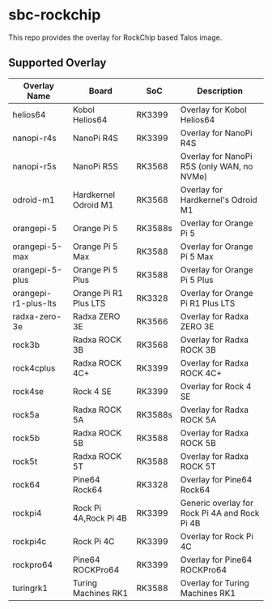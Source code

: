 # sbc-rockchip

This repo provides the overlay for RockChip based Talos image.

## Supported Overlay

| Overlay Name         | Board                 | SoC     | Description                                   |
| -------------------- | --------------------- | ------- | --------------------------------------------- |
| helios64             | Kobol Helios64        | RK3399  | Overlay for Kobol Helios64                    |
| nanopi-r4s           | NanoPi R4S            | RK3399  | Overlay for NanoPi R4S                        |
| nanopi-r5s           | NanoPi R5S            | RK3568  | Overlay for NanoPi R5S (only WAN, no NVMe)    |
| odroid-m1            | Hardkernel Odroid M1  | RK3568  | Overlay for Hardkernel's Odroid M1            |
| orangepi-5           | Orange Pi 5           | RK3588s | Overlay for Orange Pi 5                       |
| orangepi-5-max       | Orange Pi 5 Max       | RK3588  | Overlay for Orange Pi 5 Max                   |
| orangepi-5-plus      | Orange Pi 5 Plus      | RK3588  | Overlay for Orange Pi 5 Plus                  |
| orangepi-r1-plus-lts | Orange Pi R1 Plus LTS | RK3328  | Overlay for Orange Pi R1 Plus LTS             |
| radxa-zero-3e        | Radxa ZERO 3E         | RK3566  | Overlay for Radxa ZERO 3E                     |
| rock3b               | Radxa ROCK 3B         | RK3568  | Overlay for Radxa ROCK 3B                     |
| rock4cplus           | Radxa ROCK 4C+        | RK3399  | Overlay for Radxa ROCK 4C+                    |
| rock4se              | Rock 4 SE             | RK3399  | Overlay for Rock 4 SE                         |
| rock5a               | Radxa ROCK 5A         | RK3588s | Overlay for Radxa ROCK 5A                     |
| rock5b               | Radxa ROCK 5B         | RK3588  | Overlay for Radxa ROCK 5B                     |
| rock5t               | Radxa ROCK 5T         | RK3588  | Overlay for Radxa ROCK 5T                     |
| rock64               | Pine64 Rock64         | RK3328  | Overlay for Pine64 Rock64                     |
| rockpi4              | Rock Pi 4A,Rock Pi 4B | RK3399  | Generic overlay for Rock Pi 4A and Rock Pi 4B |
| rockpi4c             | Rock Pi 4C            | RK3399  | Overlay for Rock Pi 4C                        |
| rockpro64            | Pine64 ROCKPro64      | RK3399  | Overlay for Pine64 ROCKPro64                  |
| turingrk1            | Turing Machines RK1   | RK3588  | Overlay for Turing Machines RK1               |
